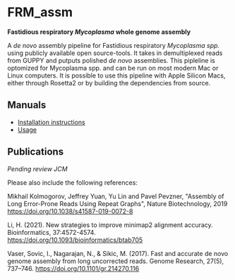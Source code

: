 FRM_assm
==============

**Fastidious respiratory *Mycoplasma* whole genome assembly**

A *de novo* assembly pipeline for Fastidious respiratory *Mycoplasma spp.* using publicly available open source-tools. It takes in demultiplexed reads from GUPPY and putputs polished *de novo* assemblies. This pipleline is optomized for Mycoplasma spp. and can be run on most modern Mac or Linux computers. It is possible to use this pipeline with Apple Silicon Macs, either through Rosetta2 or by building the dependencies from source.



Manuals
-------

- [Installation instructions](INSTALL.md)
- [Usage](USAGE.md)

Publications
------------
*Pending review JCM*

Please also include the following references:

Mikhail Kolmogorov, Jeffrey Yuan, Yu Lin and Pavel Pevzner, "Assembly of Long Error-Prone Reads Using Repeat Graphs", Nature Biotechnology, 2019 https://doi.org/10.1038/s41587-019-0072-8

Li, H. (2021). New strategies to improve minimap2 alignment accuracy. Bioinformatics, 37:4572-4574. https://doi.org/10.1093/bioinformatics/btab705

Vaser, Sovic, I., Nagarajan, N., & Sikic, M. (2017). Fast and accurate de novo genome assembly from long uncorrected reads. Genome Research, 27(5), 737–746. https://doi.org/10.1101/gr.214270.116
